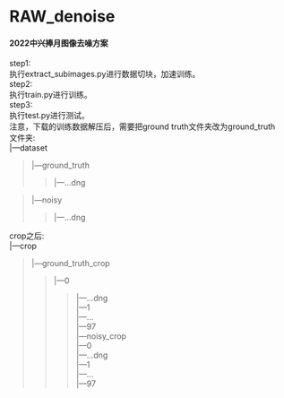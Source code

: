 # RAW_denoise

#### 2022中兴捧月图像去噪方案    
step1:    
执行extract_subimages.py进行数据切块，加速训练。    
step2:    
执行train.py进行训练。    
step3:    
执行test.py进行测试。    
注意，下载的训练数据解压后，需要把ground truth文件夹改为ground_truth    
文件夹:    
|—dataset    
>|—ground_truth    
>>|—...dng   
    
>|—noisy       
>>|—...dng     
    
    
crop之后:    
|—crop    
>|—ground_truth_crop    
>>|—0    
>>>|—...dng    
|—1    
>>|—...    
>>|—97    
>|—noisy_crop    
>>|—0    
>>>|—...dng    
>>|—1    
>>|—...    
>>|—97    
 
